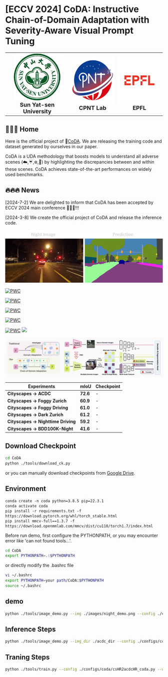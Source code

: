 # [ECCV 2024] CoDA: Instructive Chain-of-Domain Adaptation with Severity-Aware Visual Prompt Tuning 

<div align="center">
  <table>
    <tr>
      <td align="center">
        <img src="images/sysu_logo.png" width="150px" height="150px"><br>
        <span style="font-size: 18px;"><b>Sun Yat-sen University</b></span>
      </td>
      <td align="center">
        <img src="images/CPNT_logo.png" width="150px" height="150px"><br>
        <span style="font-size: 18px;"><b>CPNT Lab</b></span>
      </td>
      <td align="center">
        <img src="images/EPFL_logo.png" width="150px" height="150px"><br>
        <span style="font-size: 18px;"><b>EPFL</b></span>
      </td>
    </tr>
  </table>
</div>


## 🌟🌟🌟 Home
Here is the official project of 🎻[CoDA](). We are releasing the training code and dataset generated by ourselves in our paper.

CoDA is a UDA methodology that boosts models to understand all adverse scenes (☁️,☔,❄️,&#x1F319;) by highlighting the discrepancies between and within these scenes.
CoDA achieves state-of-the-art performances on widely used benchmarks.
## 🔥🔥🔥 News
[2024-7-2] We are delighted to inform that CoDA has been accepted by ECCV 2024 main conference 🎉🎉🎉!!!

[2024-3-8] We create the official project of CoDA and release the inference code.


![night](images/demo1.png)

[![PWC](https://img.shields.io/endpoint.svg?url=https://paperswithcode.com/badge/coda-instructive-chain-of-domain-adaptation/domain-adaptation-on-cityscapes-to)](https://paperswithcode.com/sota/domain-adaptation-on-cityscapes-to?p=coda-instructive-chain-of-domain-adaptation)

[![PWC](https://img.shields.io/endpoint.svg?url=https://paperswithcode.com/badge/coda-instructive-chain-of-domain-adaptation/domain-adaptation-on-cityscapes-to-1)](https://paperswithcode.com/sota/domain-adaptation-on-cityscapes-to-1?p=coda-instructive-chain-of-domain-adaptation)

[![PWC](https://img.shields.io/endpoint.svg?url=https://paperswithcode.com/badge/coda-instructive-chain-of-domain-adaptation/domain-adaptation-on-cityscapes-to-acdc)](https://paperswithcode.com/sota/domain-adaptation-on-cityscapes-to-acdc?p=coda-instructive-chain-of-domain-adaptation)

[![PWC](https://img.shields.io/endpoint.svg?url=https://paperswithcode.com/badge/coda-instructive-chain-of-domain-adaptation/semantic-segmentation-on-nighttime-driving)](https://paperswithcode.com/sota/semantic-segmentation-on-nighttime-driving?p=coda-instructive-chain-of-domain-adaptation)

[![PWC](https://img.shields.io/endpoint.svg?url=https://paperswithcode.com/badge/coda-instructive-chain-of-domain-adaptation/semantic-segmentation-on-dark-zurich)](https://paperswithcode.com/sota/semantic-segmentation-on-dark-zurich?p=coda-instructive-chain-of-domain-adaptation)
<a href="" target='_blank'><img src="https://visitor-badge.laobi.icu/badge?page_id=Cuzyoung.CoDA&left_color=%23DFA3CB&right_color=%23CEE75F"> </a> 
<!-- 
 ![visitors](https://visitor-badge.glitch.me/badge?page_id=Cuzyoung.CoDA&left_color=%23DFA3CB&right_color=%23CEE75F) -->

![CoDA](images/Architec.png)

| Experiments | mIoU | Checkpoint |
|-|-|-|
|**Cityscapes $\rightarrow$ ACDC**|**72.6**|-|
|**Cityscapes $\rightarrow$ Foggy Zurich**|**60.9**|-|
|**Cityscapes $\rightarrow$ Foggy Driving**|**61.0**|-|
|**Cityscapes $\rightarrow$ Dark Zurich**|**61.2**|-|
|**Cityscapes $\rightarrow$ Nighttime Driving**|**59.2**|-|
|**Cityscapes $\rightarrow$ BDD100K-Night**|**41.6**|-|

## Download Checkpoint
```bash
cd CoDA
python ./tools/download_ck.py
```
or you can manually download checkpoints from [Google Drive](https://drive.google.com/drive/folders/1NKfgJZtLGXpqs7zKvI8KpKpJmTYCRtyB?usp=drive_link).

## Environment
```
conda create -n coda python=3.8.5 pip=22.3.1
conda activate coda
pip install -r requirements.txt -f https://download.pytorch.org/whl/torch_stable.html
pip install mmcv-full==1.3.7 -f https://download.openmmlab.com/mmcv/dist/cu110/torch1.7/index.html
```
Before run demo, first configure the PYTHONPATH, or you may encounter error like 'can not found tools...'.
```bash
cd CoDA
export PYTHONPATH=.:$PYTHONPATH
```
or directly modify the .bashrc file
```bash
vi ~/.bashrc
export PYTHONPATH=your path/CoDA:$PYTHONPATH
source ~/.bashrc
```

## demo
```bash
python ./tools/image_demo.py --img ./images/night_demo.png --config ./configs/coda/csHR2acdcHR_coda.py --checkpoint ./pretrained/CoDA_cs2acdc.pth
```
## Inference Steps
```bash
python ./tools/image_demo.py --img_dir ./acdc_dir --config ./configs/coda/csHR2acdcHR_coda.py --checkpoint ./pretrained/CoDA_cs2acdc.pth --out_dir ./workdir/cs2acdc
```
## Traning Steps
```bash
python ./tools/train.py --config ./configs/coda/csHR2acdcHR_coda.py --work-dir ./workdir/cs2acdc
```
